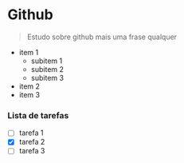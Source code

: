 # Github

> Estudo sobre github
> mais uma frase qualquer 

* item 1
  - subitem 1
  - subitem 2
  - subitem 3
* item 2
* item 3

### Lista de tarefas

- [ ] tarefa 1
- [x] tarefa 2
- [ ] tarefa 3
